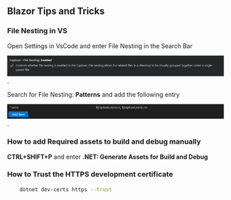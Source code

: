 ## Blazor Tips and Tricks

### File Nesting in VS

Open Settings in VsCode and enter File Nesting in the Search Bar

![Enable File Nesting](/Images/Enable_FileNesting.png "Enable File Nesting").

Search for File Nesting: **Patterns** and add the following entry

![Patterns File Nesting](/Images/Patterns_FileNesting.png "Patterns File Nesting").


### How to add Required assets to build and debug manually

**CTRL+SHIFT+P** and enter **.NET: Generate Assets for Build and Debug**


### How to Trust the HTTPS development certificate

```bash
    dotnet dev-certs https --trust
```





